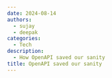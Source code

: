 ```yaml
---
date: 2024-08-14
authors:
  - sujay
  - deepak
categories:
  - Tech
description:
  - How OpenAPI saved our sanity
title: OpenAPI saved our sanity
---
```

